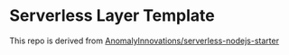 # Serverless Layer Template

This repo is derived from [AnomalyInnovations/serverless-nodejs-starter](https://github.com/AnomalyInnovations/serverless-nodejs-starter)